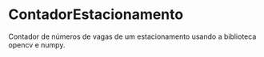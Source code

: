 # ContadorEstacionamento
Contador de números de vagas de um estacionamento usando a biblioteca opencv e numpy.
